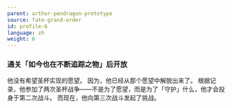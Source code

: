 ```yaml
---
parent: arthur-pendragon-prototype
source: fate-grand-order
id: profile-6
language: zh
weight: 6
---
```


### 通关「如今也在不断追踪之物」后开放

他没有希望圣杯实现的愿望。
因为，他已经从那个愿望中解脱出来了。
根据记录，他参加了两次圣杯战争——不是为了愿望，而是为了「守护」什么，他才会投身于第二次战斗。
而现在，他向第三次战斗发起了挑战。
